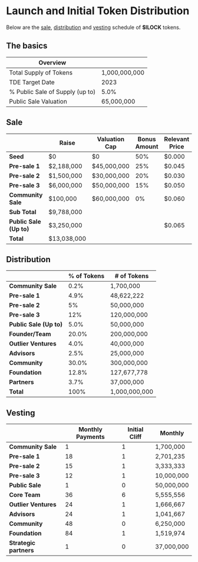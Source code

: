 # Launch and Initial Token Distribution

Below are the [sale](#sale), [distribution](#distribution) and [vesting](#vesting) schedule of **$ILOCK** tokens.

## The basics

| Overview                        |               |
|---------------------------------|---------------|
| Total Supply of Tokens          | 1,000,000,000 |
| TDE Target Date                 | 2023      |
| % Public Sale of Supply (up to) | 5.0%          |
| Public Sale Valuation           | 65,000,000   |

## Sale

|                         | Raise       | Valuation Cap | Bonus Amount | Relevant Price | Tokens      | Discount | % of Tokens |
|-------------------------|-------------|---------------|--------------|----------------|-------------|----------|-------------|
| **Seed**                | $0          | $0            | 50%          | $0.000         | 0           | 100%     | 0.00%       |
| **Pre-sale 1**          | $2,188,000  | $45,000,000   | 25%          | $0.045         | 48,622,222  | 31%      | 4.86%       |
| **Pre-sale 2**          | $1,500,000  | $30,000,000   | 20%          | $0.030         | 50,000,000  | 54%      | 5.00%       |
| **Pre-sale 3**          | $6,000,000  | $50,000,000  | 15%          | $0.050         | 120,000,000  | 23%      | 12%       |
| **Community Sale**      | $100,000    | $60,000,000  | 0%           | $0.060         | 1,666,667   | 0%       | 0.17%
| **Sub Total**           | $9,788,000 |               |              |                | 220,288,889 |          | 22.03%      |
| **Public Sale (Up to)** | $3,250,000 |               |              | $0.065         | 50,000,000  |          | 5.00%       |
| **Total**               | $13,038,000 |               |              |                | 270,288,889 |          | 27.03%      |


## Distribution

|                      | % of Tokens | # of Tokens   |
|----------------------|-------------|---------------|
| **Community Sale**    | 0.2%       | 1,700,000    |
| **Pre-sale 1**       | 4.9%        | 48,622,222    |
| **Pre-sale 2**       | 5%        | 50,000,000    |
| **Pre-sale 3**       | 12%        | 120,000,000    |
| **Public Sale (Up to)**   | 5.0%      | 50,000,000  |        
| **Founder/Team**     | 20.0%       | 200,000,000   |
| **Outlier Ventures** | 4.0%        | 40,000,000    |
| **Advisors**         | 2.5%        | 25,000,000    |
| **Community**        | 30.0%       | 300,000,000   |
| **Foundation**       | 12.8%       | 127,677,778  |
| **Partners**         | 3.7%        | 37,000,000    |
| **Total**            | 100%        | 1,000,000,000 |


## Vesting

|                    | Monthly Payments | Initial Cliff |  Monthly    |
|------------------------|------------------|---------------|------------|
| **Community Sale**     | 1               | 1             |  1,700,000  |
| **Pre-sale 1**         | 18               | 1             |  2,701,235  |
| **Pre-sale 2**         | 15               | 1             |  3,333,333  |
| **Pre-sale 3**         | 12               | 1             |  10,000,000  |
| **Public Sale**        | 1                | 0             |  50,000,000 |
| **Core Team**          | 36               | 6             |  5,555,556  |
| **Outlier Ventures**   | 24               | 1             |  1,666,667  |
| **Advisors**           | 24               | 1             |  1,041,667  |
| **Community**          | 48               | 0             |  6,250,000  |
| **Foundation**         | 84               | 1             |  1,519,974  |
| **Strategic partners** | 1                | 0             |  37,000,000 |
